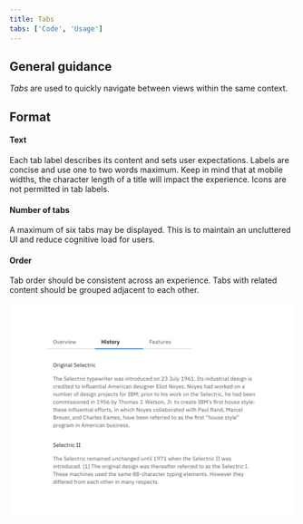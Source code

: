 ```yaml
---
title: Tabs
tabs: ['Code', 'Usage']
---
```


## General guidance
_Tabs_ are used to quickly navigate between views within the same context.

## Format

#### Text

Each tab label describes its content and sets user expectations. Labels are concise and use one to two words maximum. Keep in mind that at mobile widths, the character length of a title will impact the experience. Icons are not permitted in tab labels.

#### Number of tabs

A maximum of six tabs may be displayed. This is to maintain an uncluttered UI and reduce cognitive load for users.

#### Order

Tab order should be consistent across an experience. Tabs with related content should be grouped adjacent to each other.

<image-component cols="8">

![An example of tabs being used.](images/tab-usage-1.png)

</image-component>
